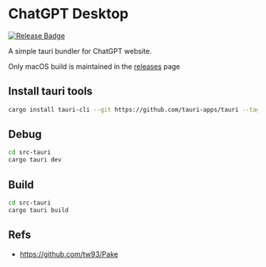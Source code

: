 # ChatGPT Desktop

[![Release Badge](https://img.shields.io/badge/release-ChatgptDesktop-green)](https://github.com/Akagi201/chatgpt-desktop/releases/latest)

A simple tauri bundler for ChatGPT website.

Only macOS build is maintained in the [releases](https://github.com/Akagi201/chatgpt-desktop/releases/latest) page

## Install tauri tools

```sh
cargo install tauri-cli --git https://github.com/tauri-apps/tauri --tag tauri-v2.0.0-beta.15
```

## Debug

```sh
cd src-tauri
cargo tauri dev
```

## Build

```sh
cd src-tauri
cargo tauri build
```

## Refs

* <https://github.com/tw93/Pake>
